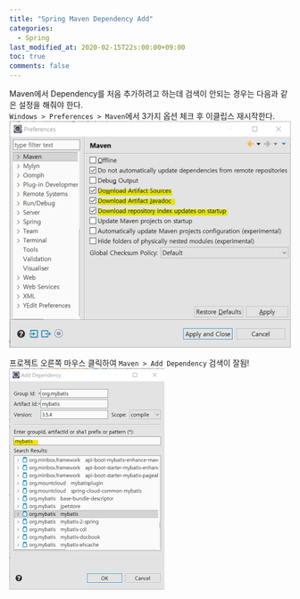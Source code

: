 ```yaml
---
title: "Spring Maven Dependency Add"
categories:
  - Spring
last_modified_at: 2020-02-15T22s:00:00+09:00
toc: true
comments: false
---
```

Maven에서 Dependency를 처음 추가하려고 하는데 검색이 안되는 경우는 다음과 같은 설정을 해줘야 한다.     
`Windows > Preferences > Maven`에서 3가지 옵션 체크 후 이클립스 재시작한다.         
![주석 2020-02-26 215407](/assets/주석%202020-02-26%20215407_jklr8b755.png)





프로젝트 오른쪽 마우스 클릭하여 `Maven > Add Dependency` 검색이 잘됨!    
![주석 2020-02-26 215408](/assets/주석%202020-02-26%20215408_xezv5cygt.png)
